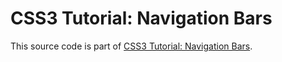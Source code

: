 # CSS3 Tutorial: Navigation Bars

This source code is part of [CSS3 Tutorial: Navigation Bars](https://www.djamware.com/post/5ed1cd99c725b31de4f0180b/css3-tutorial-navigation-bars).
